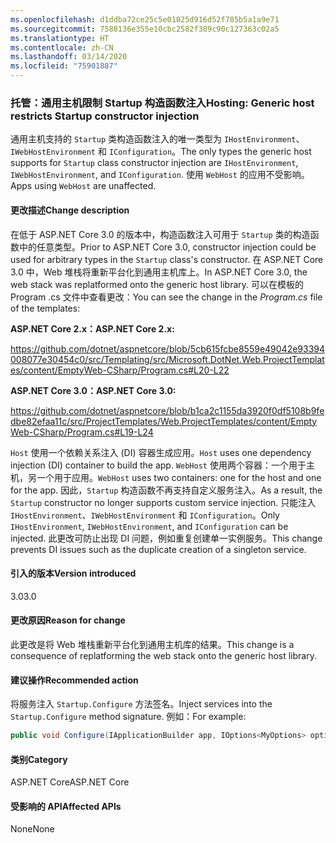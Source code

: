 ```yaml
---
ms.openlocfilehash: d1ddba72ce25c5e01025d916d52f785b5a1a9e71
ms.sourcegitcommit: 7588136e355e10cbc2582f389c90c127363c02a5
ms.translationtype: HT
ms.contentlocale: zh-CN
ms.lasthandoff: 03/14/2020
ms.locfileid: "75901887"
---
```

### <a name="hosting-generic-host-restricts-startup-constructor-injection"></a><span data-ttu-id="8d16f-101">托管：通用主机限制 Startup 构造函数注入</span><span class="sxs-lookup"><span data-stu-id="8d16f-101">Hosting: Generic host restricts Startup constructor injection</span></span>

<span data-ttu-id="8d16f-102">通用主机支持的 `Startup` 类构造函数注入的唯一类型为 `IHostEnvironment`、`IWebHostEnvironment` 和 `IConfiguration`。</span><span class="sxs-lookup"><span data-stu-id="8d16f-102">The only types the generic host supports for `Startup` class constructor injection are `IHostEnvironment`, `IWebHostEnvironment`, and `IConfiguration`.</span></span> <span data-ttu-id="8d16f-103">使用 `WebHost` 的应用不受影响。</span><span class="sxs-lookup"><span data-stu-id="8d16f-103">Apps using `WebHost` are unaffected.</span></span>

#### <a name="change-description"></a><span data-ttu-id="8d16f-104">更改描述</span><span class="sxs-lookup"><span data-stu-id="8d16f-104">Change description</span></span>

<span data-ttu-id="8d16f-105">在低于 ASP.NET Core 3.0 的版本中，构造函数注入可用于 `Startup` 类的构造函数中的任意类型。</span><span class="sxs-lookup"><span data-stu-id="8d16f-105">Prior to ASP.NET Core 3.0, constructor injection could be used for arbitrary types in the `Startup` class's constructor.</span></span> <span data-ttu-id="8d16f-106">在 ASP.NET Core 3.0 中，Web 堆栈将重新平台化到通用主机库上。</span><span class="sxs-lookup"><span data-stu-id="8d16f-106">In ASP.NET Core 3.0, the web stack was replatformed onto the generic host library.</span></span> <span data-ttu-id="8d16f-107">可以在模板的 Program .cs  文件中查看更改：</span><span class="sxs-lookup"><span data-stu-id="8d16f-107">You can see the change in the *Program.cs* file of the templates:</span></span>

<span data-ttu-id="8d16f-108">**ASP.NET Core 2.x：**</span><span class="sxs-lookup"><span data-stu-id="8d16f-108">**ASP.NET Core 2.x:**</span></span>

<https://github.com/dotnet/aspnetcore/blob/5cb615fcbe8559e49042e93394008077e30454c0/src/Templating/src/Microsoft.DotNet.Web.ProjectTemplates/content/EmptyWeb-CSharp/Program.cs#L20-L22>

<span data-ttu-id="8d16f-109">**ASP.NET Core 3.0：**</span><span class="sxs-lookup"><span data-stu-id="8d16f-109">**ASP.NET Core 3.0:**</span></span>

<https://github.com/dotnet/aspnetcore/blob/b1ca2c1155da3920f0df5108b9fedbe82efaa11c/src/ProjectTemplates/Web.ProjectTemplates/content/EmptyWeb-CSharp/Program.cs#L19-L24>

<span data-ttu-id="8d16f-110">`Host` 使用一个依赖关系注入 (DI) 容器生成应用。</span><span class="sxs-lookup"><span data-stu-id="8d16f-110">`Host` uses one dependency injection (DI) container to build the app.</span></span> <span data-ttu-id="8d16f-111">`WebHost` 使用两个容器：一个用于主机，另一个用于应用。</span><span class="sxs-lookup"><span data-stu-id="8d16f-111">`WebHost` uses two containers: one for the host and one for the app.</span></span> <span data-ttu-id="8d16f-112">因此，`Startup` 构造函数不再支持自定义服务注入。</span><span class="sxs-lookup"><span data-stu-id="8d16f-112">As a result, the `Startup` constructor no longer supports custom service injection.</span></span> <span data-ttu-id="8d16f-113">只能注入 `IHostEnvironment`、`IWebHostEnvironment` 和 `IConfiguration`。</span><span class="sxs-lookup"><span data-stu-id="8d16f-113">Only `IHostEnvironment`, `IWebHostEnvironment`, and `IConfiguration` can be injected.</span></span> <span data-ttu-id="8d16f-114">此更改可防止出现 DI 问题，例如重复创建单一实例服务。</span><span class="sxs-lookup"><span data-stu-id="8d16f-114">This change prevents DI issues such as the duplicate creation of a singleton service.</span></span>

#### <a name="version-introduced"></a><span data-ttu-id="8d16f-115">引入的版本</span><span class="sxs-lookup"><span data-stu-id="8d16f-115">Version introduced</span></span>

<span data-ttu-id="8d16f-116">3.0</span><span class="sxs-lookup"><span data-stu-id="8d16f-116">3.0</span></span>

#### <a name="reason-for-change"></a><span data-ttu-id="8d16f-117">更改原因</span><span class="sxs-lookup"><span data-stu-id="8d16f-117">Reason for change</span></span>

<span data-ttu-id="8d16f-118">此更改是将 Web 堆栈重新平台化到通用主机库的结果。</span><span class="sxs-lookup"><span data-stu-id="8d16f-118">This change is a consequence of replatforming the web stack onto the generic host library.</span></span>

#### <a name="recommended-action"></a><span data-ttu-id="8d16f-119">建议操作</span><span class="sxs-lookup"><span data-stu-id="8d16f-119">Recommended action</span></span>

<span data-ttu-id="8d16f-120">将服务注入 `Startup.Configure` 方法签名。</span><span class="sxs-lookup"><span data-stu-id="8d16f-120">Inject services into the `Startup.Configure` method signature.</span></span> <span data-ttu-id="8d16f-121">例如：</span><span class="sxs-lookup"><span data-stu-id="8d16f-121">For example:</span></span>

```csharp
public void Configure(IApplicationBuilder app, IOptions<MyOptions> options)
```

#### <a name="category"></a><span data-ttu-id="8d16f-122">类别</span><span class="sxs-lookup"><span data-stu-id="8d16f-122">Category</span></span>

<span data-ttu-id="8d16f-123">ASP.NET Core</span><span class="sxs-lookup"><span data-stu-id="8d16f-123">ASP.NET Core</span></span>

#### <a name="affected-apis"></a><span data-ttu-id="8d16f-124">受影响的 API</span><span class="sxs-lookup"><span data-stu-id="8d16f-124">Affected APIs</span></span>

<span data-ttu-id="8d16f-125">None</span><span class="sxs-lookup"><span data-stu-id="8d16f-125">None</span></span>

<!-- 

#### Affected APIs

Not detectable via API analysis

-->
